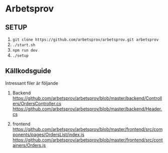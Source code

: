 # Arbetsprov

## SETUP

1.  `git clone https://github.com/arbetsprov/arbetsprov.git arbetsprov` 
2.  `./start.sh`
3.  `npm run dev`
4.  `./setup`
 
## Källkodsguide

Intressant filer är följande


1. Backend
    https://github.com/arbetsprov/arbetsprov/blob/master/backend/Controllers/OrdersController.cs
    https://github.com/arbetsprov/arbetsprov/blob/master/backend/Header.cs

2. frontend
    https://github.com/arbetsprov/arbetsprov/blob/master/frontend/src/components/pages/OrdersList/index.js
    https://github.com/arbetsprov/arbetsprov/blob/master/frontend/src/containers/Orders.js

